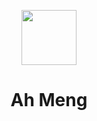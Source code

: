 <p align="center">
  <img src="https://i.imgur.com/6DZwPbW.png" width="88" />
  <h1 align="center">Ah Meng</h1>
</div>
